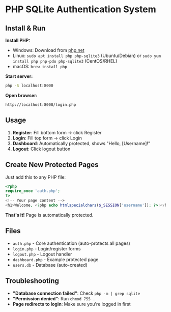 # PHP SQLite Authentication System

## Install & Run

**Install PHP:**
- Windows: Download from [php.net](https://windows.php.net/download/)
- Linux: `sudo apt install php php-sqlite3` (Ubuntu/Debian) or `sudo yum install php php-pdo php-sqlite3` (CentOS/RHEL)
- macOS: `brew install php`

**Start server:**
```bash
php -S localhost:8000
```

**Open browser:**
```
http://localhost:8000/login.php
```

## Usage

1. **Register**: Fill bottom form → click Register
2. **Login**: Fill top form → click Login  
3. **Dashboard**: Automatically protected, shows "Hello, [Username]!"
4. **Logout**: Click logout button

## Create New Protected Pages

Just add this to any PHP file:
```php
<?php
require_once 'auth.php';
?>
<!-- Your page content -->
<h1>Welcome, <?php echo htmlspecialchars($_SESSION['username']); ?>!</h1>
```

**That's it!** Page is automatically protected.

## Files

- `auth.php` - Core authentication (auto-protects all pages)
- `login.php` - Login/register forms
- `logout.php` - Logout handler
- `dashboard.php` - Example protected page
- `users.db` - Database (auto-created)

## Troubleshooting

- **"Database connection failed"**: Check `php -m | grep sqlite`
- **"Permission denied"**: Run `chmod 755 .`
- **Page redirects to login**: Make sure you're logged in first

